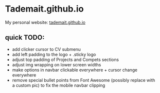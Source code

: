 # Tademait.github.io
My personal website: [tademait.github.io](tademait.github.io)

## quick TODO:

+ add clicker cursor to CV submenu
+ add left padding to the logo + .sticky logo
+ adjust top padding of Projects and Compets sections
+ adjust img wrapping on lower screen widths
+ make options in navbar clickable everywhere + cursor change everywhere
+ remove special bullet points from Font Awesome (possibly replace with a custom pic) to fix the mobile navbar clipping
